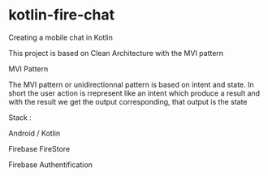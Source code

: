 # kotlin-fire-chat

Creating a mobile chat in Kotlin

This project is based on Clean Architecture with the MVI pattern

MVI Pattern

The MVI pattern or unidirectionnal pattern is based on intent and state. 
In short the user action is rrepresent like an intent which produce a result 
and with the result we get the output corresponding, that output is the state

Stack : 

Android / Kotlin

Firebase FireStore

Firebase Authentification
